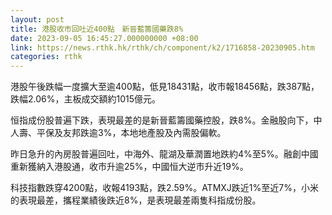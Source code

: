 ```yaml
---
layout: post
title: 港股收市回吐近400點　新晉藍籌國藥跌8%
date: 2023-09-05 16:45:27.000000000 +08:00
link: https://news.rthk.hk/rthk/ch/component/k2/1716858-20230905.htm
categories: rthk
---
```


港股午後跌幅一度擴大至逾400點，低見18431點，收市報18456點，跌387點，跌幅2.06%，主板成交額約1015億元。

恒指成份股普遍下跌，表現最差的是新晉藍籌國藥控股，跌8%。金融股向下，中人壽、平保及友邦跌逾3%，本地地產股及內需股偏軟。

昨日急升的內房股普遍回吐，中海外、龍湖及華潤置地跌約4%至5%。融創中國重新獲納入港股通，收市升逾25%，中國恒大逆市升近19%。

科技指數跌穿4200點，收報4193點，跌2.59%。ATMXJ跌近1%至近7%，小米的表現最差，攜程業績後跌近8%，是表現最差兩隻科指成份股。

